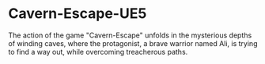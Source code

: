 # Cavern-Escape-UE5
 The action of the game "Cavern-Escape" unfolds in the mysterious depths of winding caves, where the protagonist, a brave warrior named Ali, is trying to find a way out, while overcoming treacherous paths.
